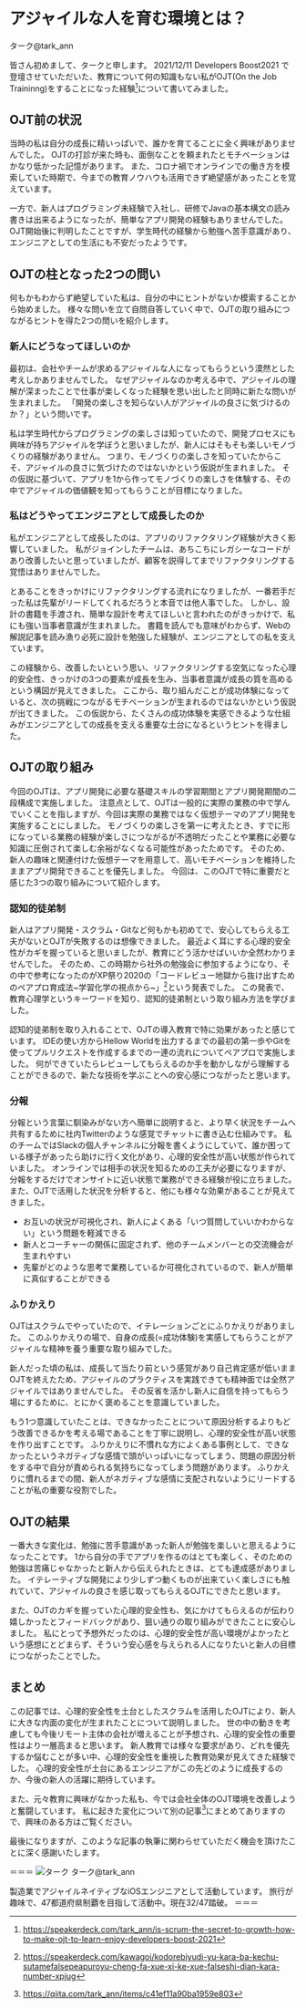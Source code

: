 # アジャイルな人を育む環境とは？


<div class="flushright">ターク@tark_ann</div>

皆さん初めまして、タークと申します。
2021/12/11 Developers Boost2021 で登壇させていただいた、教育について何の知識もない私がOJT(On the Job Traininng)をすることになった経験[^ojt]について書いてみました。

[^ojt]: https://speakerdeck.com/tark_ann/is-scrum-the-secret-to-growth-how-to-make-ojt-to-learn-enjoy-developers-boost-2021

## OJT前の状況
当時の私は自分の成長に精いっぱいで、誰かを育てることに全く興味がありませんでした。
OJTの打診が来た時も、面倒なことを頼まれたとモチベーションはかなり低かった記憶があります。
また、コロナ禍でオンラインでの働き方を模索していた時期で、今までの教育ノウハウも活用できず絶望感があったことを覚えています。

一方で、新人はプログラミング未経験で入社し、研修でJavaの基本構文の読み書きは出来るようになったが、簡単なアプリ開発の経験もありませんでした。
OJT開始後に判明したことですが、学生時代の経験から勉強へ苦手意識があり、エンジニアとしての生活にも不安だったようです。

## OJTの柱となった2つの問い
何もかもわからず絶望していた私は、自分の中にヒントがないか模索することから始めました。
様々な問いを立て自問自答していく中で、OJTの取り組みにつながるヒントを得た2つの問いを紹介します。

### 新人にどうなってほしいのか
最初は、会社やチームが求めるアジャイルな人になってもらうという漠然とした考えしかありませんでした。
なぜアジャイルなのか考える中で、アジャイルの理解が深まったことで仕事が楽しくなった経験を思い出したと同時に新たな問いが生まれました。
「開発の楽しさを知らない人がアジャイルの良さに気づけるのか？」という問いです。

私は学生時代からプログラミングの楽しさは知っていたので、開発プロセスにも興味が持ちアジャイルを学ぼうと思いましたが、新人にはそもそも楽しいモノづくりの経験がありません。
つまり、モノづくりの楽しさを知っていたからこそ、アジャイルの良さに気づけたのではないかという仮説が生まれました。
その仮説に基づいて、アプリを1から作ってモノづくりの楽しさを体験する、その中でアジャイルの価値観を知ってもらうことが目標になりました。

### 私はどうやってエンジニアとして成長したのか
私がエンジニアとして成長したのは、アプリのリファクタリング経験が大きく影響していました。
私がジョインしたチームは、あちこちにレガシーなコードがあり改善したいと思っていましたが、顧客を説得してまでリファクタリングする覚悟はありませんでした。

とあることをきっかけにリファクタリングする流れになりましたが、一番若手だった私は先輩がリードしてくれるだろうと本音では他人事でした。
しかし、設計の書籍を手渡され、簡単な設計を考えてほしいと言われたのがきっかけで、私にも強い当事者意識が生まれました。
書籍を読んでも意味がわからず、Webの解説記事を読み漁り必死に設計を勉強した経験が、エンジニアとしての私を支えています。

この経験から、改善したいという思い、リファクタリングする空気になった心理的安全性、きっかけの3つの要素が成長を生み、当事者意識が成長の質を高めるという構図が見えてきました。
ここから、取り組んだことが成功体験になっていると、次の挑戦につながるモチベーションが生まれるのではないかという仮説が出てきました。
この仮説から、たくさんの成功体験を実感できるような仕組みがエンジニアとしての成長を支える重要な土台になるというヒントを得ました。

## OJTの取り組み
今回のOJTは、アプリ開発に必要な基礎スキルの学習期間とアプリ開発期間の二段構成で実施しました。
注意点として、OJTは一般的に実際の業務の中で学んでいくことを指しますが、今回は実際の業務ではなく仮想テーマのアプリ開発を実施することにしました。
モノづくりの楽しさを第一に考えたとき、すでに形になっている業務の経験が楽しさにつながるが不透明だったことや業務に必要な知識に圧倒されて楽しむ余裕がなくなる可能性があったためです。
そのため、新人の趣味と関連付けた仮想テーマを用意して、高いモチベーションを維持したままアプリ開発できることを優先しました。
今回は、このOJTで特に重要だと感じた3つの取り組みについて紹介します。

### 認知的徒弟制
新人はアプリ開発・スクラム・Gitなど何もかも初めてで、安心してもらえる工夫がないとOJTが失敗するのは想像できました。
最近よく耳にする心理的安全性がカギを握っていると思いましたが、教育にどう活かせばいいか全然わかりませんでした。
そのため、この時期から社外の勉強会に参加するようになり、その中で参考になったのがXP祭り2020の「コードレビュー地獄から抜け出すためのペアプロ育成法~学習化学の視点から~」[^pair-programming]という発表でした。
この発表で、教育心理学というキーワードを知り、認知的徒弟制という取り組み方法を学びました。

認知的徒弟制を取り入れることで、OJTの導入教育で特に効果があったと感じています。
IDEの使い方からHellow Worldを出力するまでの最初の第一歩やGitを使ってプルリクエストを作成するまでの一連の流れについてペアプロで実施しました。
何ができていたらレビューしてもらえるのか手を動かしながら理解することができるので、新たな技術を学ぶことへの安心感につながったと思います。

[^pair-programming]: https://speakerdeck.com/kawagoi/kodorebiyudi-yu-kara-ba-kechu-sutamefalsepeapuroyu-cheng-fa-xue-xi-ke-xue-falseshi-dian-kara-number-xpjug

### 分報
分報という言葉に馴染みがない方へ簡単に説明すると、より早く状況をチームへ共有するために社内Twitterのような感覚でチャットに書き込む仕組みです。
私のチームではSlackの個人チャンネルに分報を書くようにしていて、誰か困っている様子があったら助けに行く文化があり、心理的安全性が高い状態が作られていました。
オンラインでは相手の状況を知るための工夫が必要になりますが、分報をするだけでオンサイトに近い状態で業務ができる経験が役に立ちました。
また、OJTで活用した状況を分析すると、他にも様々な効果があることが見えてきました。

* お互いの状況が可視化され、新人によくある「いつ質問していいかわからない」という問題を軽減できる
* 新人とコーチャーの関係に固定されず、他のチームメンバーとの交流機会が生まれやすい
* 先輩がどのような思考で業務しているか可視化されているので、新人が簡単に真似することができる

### ふりかえり
OJTはスクラムでやっていたので、イテレーションごとにふりかえりがありました。
このふりかえりの場で、自身の成長(=成功体験)を実感してもらうことがアジャイルな精神を養う重要な取り組みでした。

新人だった頃の私は、成長して当たり前という感覚があり自己肯定感が低いままOJTを終えたため、アジャイルのプラクティスを実践できても精神面では全然アジャイルではありませんでした。
その反省を活かし新人に自信を持ってもらう場にするために、とにかく褒めることを意識していました。

もう1つ意識していたことは、できなかったことについて原因分析するよりもどう改善できるかを考える場であることを丁寧に説明し、心理的安全性が高い状態を作り出すことです。
ふりかえりに不慣れな方によくある事例として、できなかったというネガティブな感情で頭がいっぱいになってしまう、問題の原因分析をする中で自分が責められる気持ちになってしまう問題があります。
ふりかえりに慣れるまでの間、新人がネガティブな感情に支配されないようにリードすることが私の重要な役割でした。

## OJTの結果
一番大きな変化は、勉強に苦手意識があった新人が勉強を楽しいと思えるようになったことです。
1から自分の手でアプリを作るのはとても楽しく、そのための勉強は苦痛じゃなかったと新人から伝えられたときは、とても達成感がありました。
イテレーティブな開発により少しずつ動くものが出来ていく楽しさにも触れていて、アジャイルの良さを感じ取ってもらえるOJTにできたと思います。

また、OJTのカギを握っていた心理的安全性も、気にかけてもらえるのが伝わり嬉しかったとフィードバックがあり、狙い通りの取り組みができたことに安心しました。
私にとって予想外だったのは、心理的安全性が高い環境がよかったという感想にとどまらず、そういう安心感を与えられる人になりたいと新人の目標につながったことでした。

## まとめ
この記事では、心理的安全性を土台としたスクラムを活用したOJTにより、新人に大きな内面の変化が生まれたことについて説明しました。
世の中の動きを考慮しても今後リモート主体の会社が増えることが予想され、心理的安全性の重要性はより一層高まると思います。
新人教育では様々な要求があり、どれを優先するか悩むことが多い中、心理的安全性を重視した教育効果が見えてきた経験でした。
心理的安全性が土台にあるエンジニアがこの先どのように成長するのか、今後の新人の活躍に期待しています。

また、元々教育に興味がなかった私も、今では会社全体のOJT環境を改善しようと奮闘しています。
私に起きた変化について別の記事[^qiita]にまとめてありますので、興味のある方はご覧ください。

最後になりますが、このような記事の執筆に関わらせていただく機会を頂けたことに深く感謝いたします。

[^qiita]: https://qiita.com/tark_ann/items/c41ef11a90ba1959e803


＝＝＝
![ターク](images/chap-tark/tark_icon.jpg)
ターク@tark_ann

製造業でアジャイルネイティブなiOSエンジニアとして活動しています。
旅行が趣味で、47都道府県制覇を目指して活動中。現在32/47踏破。
＝＝＝